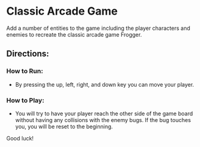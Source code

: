 # Classic Arcade Game
Add a number of entities to the game including the player characters and enemies to recreate the classic arcade game Frogger.

## Directions:

### How to Run:

- By pressing the up, left, right, and down key you can move your player.

### How to Play:

- You will try to have your player reach the other side of the game board without having any collisions with the enemy bugs. If the bug touches you, you will be reset to the beginning. 

Good luck!
